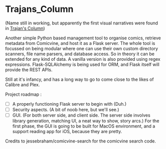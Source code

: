 # Trajans_Column
(Name still in working, but apparently the first visual narratives were found in [Trajan's Column](https://en.wikipedia.org/wiki/History_of_comics))


Another simple Python based management tool to organise comics, retrieve metadata from Comicvine, and host it as a Flask server. The whole tool is focussed on being modular where one can use their own custom directory scanners, file name parsers, and database access. So in theory it can be extended for any kind of data. A vanilla version is also provided using regex expressions. Flask-SQLAlchemy is being used for ORM, and Flask itself will provide the REST APIs.

Still at it's infancy, and has a long way to go to come close to the likes of Calibre and Plex.

Project roadmap :
- [ ] A properly functioning Flask server to begin with (Duh.)
- [ ] Security aspects. (A bit of noob here, but we'll see.)
- [ ] GUI. (For both server side, and client side. The server side involves library generation, matching UI, a neat way to show, story arcs.) For the first phase, the GUI is going to be built for MacOS environment, and a support reading app for iOS, because they are pretty.

Credits to jessebraham/comicvine-search for the comicvine search code. 


